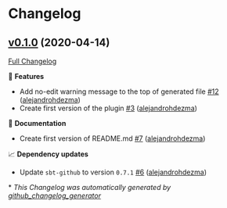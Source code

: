 # Changelog

## [v0.1.0](https://github.com/alejandrohdezma/sbt-scalafmt-defaults/tree/v0.1.0) (2020-04-14)

[Full Changelog](https://github.com/alejandrohdezma/sbt-scalafmt-defaults/compare/e1f4a5b70d70bacc1187bae63d955ce4d6448278...v0.1.0)

🚀 **Features**

- Add no-edit warning message to the top of generated file [\#12](https://github.com/alejandrohdezma/sbt-scalafmt-defaults/pull/12) ([alejandrohdezma](https://github.com/alejandrohdezma))
- Create first version of the plugin [\#3](https://github.com/alejandrohdezma/sbt-scalafmt-defaults/pull/3) ([alejandrohdezma](https://github.com/alejandrohdezma))

📘 **Documentation**

- Create first version of README.md [\#7](https://github.com/alejandrohdezma/sbt-scalafmt-defaults/pull/7) ([alejandrohdezma](https://github.com/alejandrohdezma))

📈 **Dependency updates**

- Update `sbt-github` to version `0.7.1` [\#6](https://github.com/alejandrohdezma/sbt-scalafmt-defaults/pull/6) ([alejandrohdezma](https://github.com/alejandrohdezma))



\* *This Changelog was automatically generated by [github_changelog_generator](https://github.com/github-changelog-generator/github-changelog-generator)*
